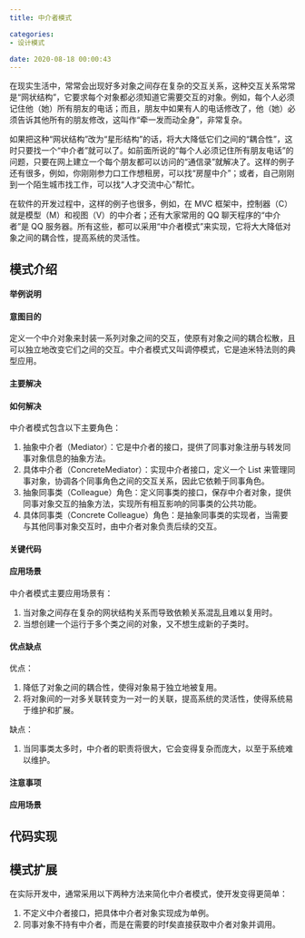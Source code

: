 ```yaml
---
title: 中介者模式

categories:
- 设计模式

date: 2020-08-18 00:00:43
---
```

在现实生活中，常常会出现好多对象之间存在复杂的交互关系，这种交互关系常常是“网状结构”，它要求每个对象都必须知道它需要交互的对象。例如，每个人必须记住他（她）所有朋友的电话；而且，朋友中如果有人的电话修改了，他（她）必须告诉其他所有的朋友修改，这叫作“牵一发而动全身”，非常复杂。

如果把这种“网状结构”改为“星形结构”的话，将大大降低它们之间的“耦合性”，这时只要找一个“中介者”就可以了。如前面所说的“每个人必须记住所有朋友电话”的问题，只要在网上建立一个每个朋友都可以访问的“通信录”就解决了。这样的例子还有很多，例如，你刚刚参力口工作想租房，可以找“房屋中介”；或者，自己刚刚到一个陌生城市找工作，可以找“人才交流中心”帮忙。

在软件的开发过程中，这样的例子也很多，例如，在 MVC 框架中，控制器（C）就是模型（M）和视图（V）的中介者；还有大家常用的 QQ 聊天程序的“中介者”是 QQ 服务器。所有这些，都可以采用“中介者模式”来实现，它将大大降低对象之间的耦合性，提高系统的灵活性。

## 模式介绍
#### 举例说明

#### 意图目的
定义一个中介对象来封装一系列对象之间的交互，使原有对象之间的耦合松散，且可以独立地改变它们之间的交互。中介者模式又叫调停模式，它是迪米特法则的典型应用。

#### 主要解决

#### 如何解决
中介者模式包含以下主要角色：
1. 抽象中介者（Mediator）：它是中介者的接口，提供了同事对象注册与转发同事对象信息的抽象方法。
1. 具体中介者（ConcreteMediator）：实现中介者接口，定义一个 List 来管理同事对象，协调各个同事角色之间的交互关系，因此它依赖于同事角色。
1. 抽象同事类（Colleague）角色：定义同事类的接口，保存中介者对象，提供同事对象交互的抽象方法，实现所有相互影响的同事类的公共功能。
1. 具体同事类（Concrete Colleague）角色：是抽象同事类的实现者，当需要与其他同事对象交互时，由中介者对象负责后续的交互。

#### 关键代码

#### 应用场景
中介者模式主要应用场景有：
1. 当对象之间存在复杂的网状结构关系而导致依赖关系混乱且难以复用时。
1. 当想创建一个运行于多个类之间的对象，又不想生成新的子类时。

#### 优点缺点
优点：
1. 降低了对象之间的耦合性，使得对象易于独立地被复用。
1. 将对象间的一对多关联转变为一对一的关联，提高系统的灵活性，使得系统易于维护和扩展。

缺点：
1. 当同事类太多时，中介者的职责将很大，它会变得复杂而庞大，以至于系统难以维护。

#### 注意事项

#### 应用场景


## 代码实现

## 模式扩展
在实际开发中，通常采用以下两种方法来简化中介者模式，使开发变得更简单：
1. 不定义中介者接口，把具体中介者对象实现成为单例。
1. 同事对象不持有中介者，而是在需要的时f矣直接获取中介者对象并调用。